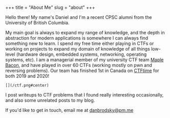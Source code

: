 +++
title = "About Me"
slug = "about"
+++

Hello there! My name's Daniel and I'm a recent CPSC alumni from the University of British Columbia.

My main goal is always to expand my range of knowledge, and the depth in abstraction for modern applications is somewhere I can always find something new to learn. I spend my free time either playing in CTFs or working on projects to expand my domain of knowledge of all things low-level (hardware design, embedded systems, networking, operating systems, etc). I am a managerial member of my university CTF team [Maple Bacon](https://ubcctf.github.io/), and have played in over 60 CTFs (working mostly on pwn and reversing problems). Our team has finished 1st in Canada on [CTFtime](https://ctftime.org/team/73723) for both 2019 and 2020!

    [](/ctf.png#center)

I post writeups to CTF problems that I found really interesting occasionally, and also some unrelated posts to my blog.

If you'd like to get in touch, email me at [danbrodsky@pm.me](mailto:danbrodsky@pm.me)

&nbsp;&nbsp;&nbsp;
